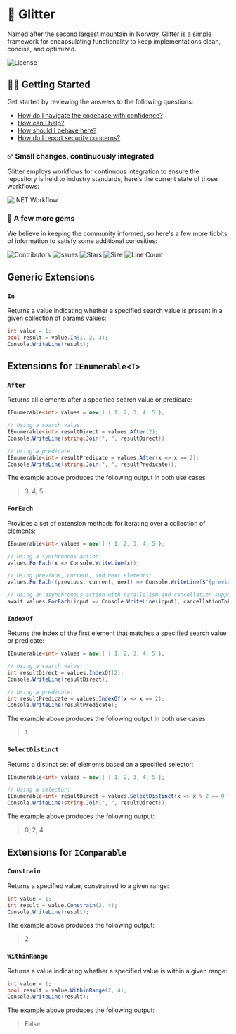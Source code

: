 # 🗻 Glitter

Named after the second largest mountain in Norway, Glitter is a simple framework for encapsulating functionality to keep implementations clean, concise, and optimized.

![License](https://img.shields.io/github/license/tacosontitan/Glitter.Extensions?logo=github&style=for-the-badge)

## 💁‍♀️ Getting Started

Get started by reviewing the answers to the following questions:

- [How do I navigate the codebase with confidence?](http://glitter.tacosontitan.com)
- [How can I help?](./CONTRIBUTING.md)
- [How should I behave here?](./CODE_OF_CONDUCT.md)
- [How do I report security concerns?](./SECURITY.md)

### ✅ Small changes, continuously integrated

Glitter employs workflows for continuous integration to ensure the repository is held to industry standards; here's the current state of those workflows:

![.NET Workflow](https://img.shields.io/github/actions/workflow/status/tacosontitan/Glitter.Extensions/dotnet.yml?label=Build%20and%20Test&logo=dotnet&style=for-the-badge)

### 💎 A few more gems

We believe in keeping the community informed, so here's a few more tidbits of information to satisfy some additional curiosities:

![Contributors](https://img.shields.io/github/contributors/tacosontitan/Glitter.Extensions?logo=github&style=for-the-badge)
![Issues](https://img.shields.io/github/issues/tacosontitan/Glitter.Extensions?logo=github&style=for-the-badge)
![Stars](https://img.shields.io/github/stars/tacosontitan/Glitter.Extensions?logo=github&style=for-the-badge)
![Size](https://img.shields.io/github/languages/code-size/tacosontitan/Glitter.Extensions?logo=github&style=for-the-badge)
![Line Count](https://img.shields.io/tokei/lines/github/tacosontitan/Glitter.Extensions?logo=github&style=for-the-badge)

## Generic Extensions

### `In`

Returns a value indicating whether a specified search value is present in a given collection of params values:

```csharp
int value = 1;
bool result = value.In(1, 2, 3);
Console.WriteLine(result);
```

## Extensions for `IEnumerable<T>`

### `After`

Returns all elements after a specified search value or predicate:

```csharp
IEnumerable<int> values = new[] { 1, 2, 3, 4, 5 };

// Using a search value:
IEnumerable<int> resultDirect = values.After(2);
Console.WriteLine(string.Join(", ", resultDirect));

// Using a predicate:
IEnumerable<int> resultPredicate = values.After(x => x == 2);
Console.WriteLine(string.Join(", ", resultPredicate));
```

The example above produces the following output in both use cases:

> 3, 4, 5

### `ForEach`

Provides a set of extension methods for iterating over a collection of elements:

```csharp
IEnumerable<int> values = new[] { 1, 2, 3, 4, 5 };

// Using a synchronous action:
values.ForEach(x => Console.WriteLine(x));

// Using previous, current, and next elements:
values.ForEach((previous, current, next) => Console.WriteLine($"{previous}, {current}, {next}"));

// Using an asynchronous action with parallelism and cancellation support:
await values.ForEach(input => Console.WriteLine(input), cancellationToken, parallel: true);
```

### `IndexOf`

Returns the index of the first element that matches a specified search value or predicate:

```csharp
IEnumerable<int> values = new[] { 1, 2, 3, 4, 5 };

// Using a search value:
int resultDirect = values.IndexOf(2);
Console.WriteLine(resultDirect);

// Using a predicate:
int resultPredicate = values.IndexOf(x => x == 2);
Console.WriteLine(resultPredicate);
```

The example above produces the following output in both use cases:

> 1

### `SelectDistinct`

Returns a distinct set of elements based on a specified selector:

```csharp
IEnumerable<int> values = new[] { 1, 2, 3, 4, 5 };

// Using a selector:
IEnumerable<int> resultDirect = values.SelectDistinct(x => x % 2 == 0 ? x : 0);
Console.WriteLine(string.Join(", ", resultDirect));
```

The example above produces the following output:

> 0, 2, 4

## Extensions for `IComparable`

### `Constrain`

Returns a specified value, constrained to a given range:

```csharp
int value = 1;
int result = value.Constrain(2, 4);
Console.WriteLine(result);
```

The example above produces the following output:

> 2

### `WithinRange`

Returns a value indicating whether a specified value is within a given range:

```csharp
int value = 1;
bool result = value.WithinRange(2, 4);
Console.WriteLine(result);
```

The example above produces the following output:

> False
